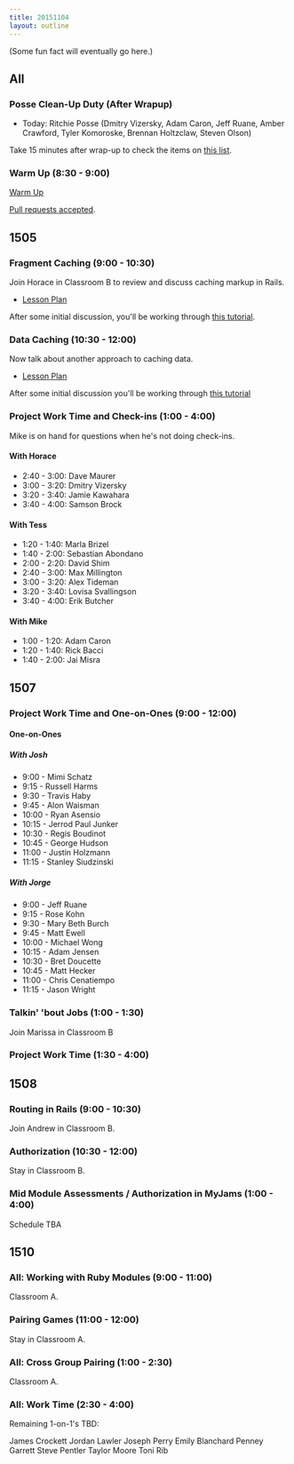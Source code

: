 ```yaml
---
title: 20151104
layout: outline
---
```


(Some fun fact will eventually go here.)

## All

### Posse Clean-Up Duty (After Wrapup)

* Today: Ritchie Posse (Dmitry Vizersky, Adam Caron, Jeff Ruane, Amber Crawford, Tyler Komoroske, Brennan Holtzclaw, Steven Olson)

Take 15 minutes after wrap-up to check the items on [this list](https://gist.github.com/rwarbelow/f5cfe4333402d043ef2e).

### Warm Up (8:30 - 9:00)

[Warm Up](https://thewarmup.herokuapp.com)

[Pull requests accepted](https://github.com/mikedao/the-warm-up).


## 1505

### Fragment Caching (9:00 - 10:30)

Join Horace in Classroom B to review and discuss caching markup in Rails.

* [Lesson Plan](https://github.com/turingschool/lesson_plans/blob/master/ruby_04-apis_and_scalability/key_based_caching.markdown)

After some initial discussion, you'll be working through [this tutorial](https://github.com/turingschool/lesson_plans/blob/master/ruby_04-apis_and_scalability/key_based_caching.markdown).

### Data Caching (10:30 - 12:00)

Now talk about another approach to caching data.

* [Lesson Plan](https://github.com/turingschool/lesson_plans/blob/master/ruby_04-apis_and_scalability/caching_data.markdown)

After some initial discussion you'll be working through
[this tutorial](http://tutorials.jumpstartlab.com/topics/performance/caching_data.html)

### Project Work Time and Check-ins (1:00 - 4:00)

Mike is on hand for questions when he's not doing check-ins.

#### With Horace

- 2:40 - 3:00: Dave Maurer
- 3:00 - 3:20: Dmitry Vizersky
- 3:20 - 3:40: Jamie Kawahara
- 3:40 - 4:00: Samson Brock

#### With Tess

- 1:20 - 1:40: Marla Brizel
- 1:40 - 2:00: Sebastian Abondano
- 2:00 - 2:20: David Shim
- 2:40 - 3:00: Max Millington
- 3:00 - 3:20: Alex Tideman
- 3:20 - 3:40: Lovisa Svallingson
- 3:40 - 4:00: Erik Butcher

#### With Mike

- 1:00 - 1:20: Adam Caron
- 1:20 - 1:40: Rick Bacci
- 1:40 - 2:00: Jai Misra


## 1507

### Project Work Time and One-on-Ones (9:00 - 12:00)

#### One-on-Ones

##### With Josh

* 9:00 - Mimi Schatz
* 9:15 - Russell Harms
* 9:30 - Travis Haby
* 9:45 - Alon Waisman
* 10:00 - Ryan Asensio
* 10:15 - Jerrod Paul Junker
* 10:30 - Regis Boudinot
* 10:45 - George Hudson
* 11:00 - Justin Holzmann
* 11:15 - Stanley Siudzinski

##### With Jorge

* 9:00 - Jeff Ruane
* 9:15 - Rose Kohn
* 9:30 - Mary Beth Burch
* 9:45 - Matt Ewell
* 10:00 - Michael Wong
* 10:15 - Adam Jensen
* 10:30 - Bret Doucette
* 10:45 - Matt Hecker
* 11:00 - Chris Cenatiempo
* 11:15 - Jason Wright

### Talkin' 'bout Jobs (1:00 - 1:30)

Join Marissa in Classroom B

### Project Work Time (1:30 - 4:00)


## 1508

### Routing in Rails (9:00 - 10:30)

Join Andrew in Classroom B.

### Authorization (10:30 - 12:00)

Stay in Classroom B.

### Mid Module Assessments / Authorization in MyJams (1:00 - 4:00)

Schedule TBA


## 1510

### All: Working with Ruby Modules (9:00 - 11:00)

Classroom A.

### Pairing Games (11:00 - 12:00)

Stay in Classroom A.

### All: Cross Group Pairing (1:00 - 2:30)

Classroom A.

### All: Work Time (2:30 - 4:00)

Remaining 1-on-1's TBD:

James Crockett
Jordan Lawler
Joseph Perry
Emily Blanchard
Penney Garrett
Steve Pentler
Taylor Moore
Toni Rib
